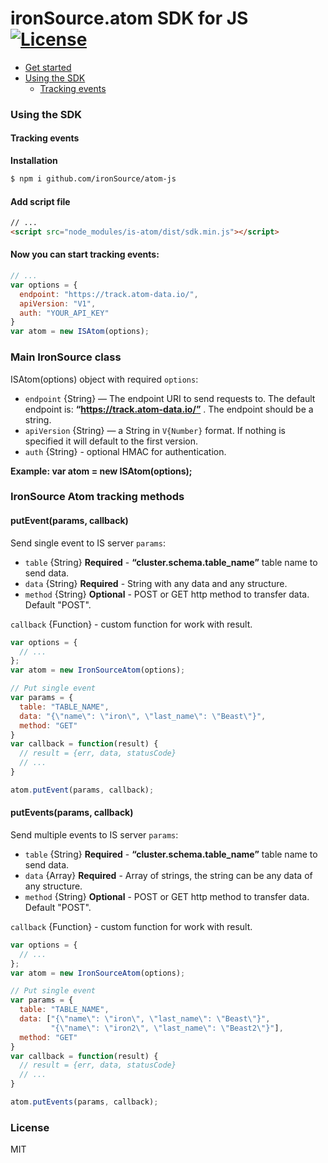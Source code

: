 # ironSource.atom SDK for JS [![License][license-image]][license-url]

- [Get started](https://atom.ironsrc.com/#/signup)
- [Using the SDK](#using-the-sdk)
  - [Tracking events](#tracking-event)

### Using the SDK

#### Tracking events
__Installation__
```sh
$ npm i github.com/ironSource/atom-js
```
#### Add script file
```html
// ...
<script src="node_modules/is-atom/dist/sdk.min.js"></script>
```

#### Now you can start tracking events:
```js
// ...
var options = {
  endpoint: "https://track.atom-data.io/",
  apiVersion: "V1",
  auth: "YOUR_API_KEY"
}
var atom = new ISAtom(options);
```
### Main IronSource class
ISAtom(options) object with required `options`:
  * `endpoint` {String} — The endpoint URI to send requests to. The default endpoint is: **“https://track.atom-data.io/”** .  The endpoint should be a string.
  * `apiVersion` {String} —  a String in `V{Number}` format. If nothing is specified it will default to the first version.
  * `auth` {String} - optional HMAC for authentication.

**Example: var atom = new ISAtom(options);**

### IronSource Atom tracking methods
#### putEvent(params, callback)
Send single event to IS server
`params`:
  * `table` {String} **Required** - **“cluster.schema.table_name”** table name to send data.
  * `data` {String} **Required** - String with any data and any structure.
  * `method` {String} **Optional** - POST or GET http method to transfer data. Default "POST".

`callback` {Function} - custom function for work with result.
```js
var options = {
  // ...
};
var atom = new IronSourceAtom(options);

// Put single event
var params = {
  table: "TABLE_NAME",
  data: "{\"name\": \"iron\", \"last_name\": \"Beast\"}",
  method: "GET"
}
var callback = function(result) {
  // result = {err, data, statusCode}
  // ...
}

atom.putEvent(params, callback);
```

#### putEvents(params, callback)
Send multiple events to IS server
`params`:
  * `table` {String} **Required** - **“cluster.schema.table_name”** table name to send data.
  * `data` {Array} **Required** - Array of strings, the string can be any data of any structure.
  * `method` {String} **Optional** - POST or GET http method to transfer data. Default "POST".

`callback` {Function} - custom function for work with result.
```js
var options = {
  // ...
};
var atom = new IronSourceAtom(options);

// Put single event
var params = {
  table: "TABLE_NAME",
  data: ["{\"name\": \"iron\", \"last_name\": \"Beast\"}",
         "{\"name\": \"iron2\", \"last_name\": \"Beast2\"}"],
  method: "GET"
}
var callback = function(result) {
  // result = {err, data, statusCode}
  // ...
}

atom.putEvents(params, callback);
```


### License
MIT

[license-image]: https://img.shields.io/badge/license-MIT-blue.svg?style=flat-square
[license-url]: LICENSE
